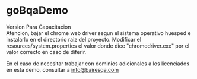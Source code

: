 # goBqaDemo
Version Para Capacitacion <br>
Atencion, bajar el chrome web driver segun el sistema operativo huesped e instalarlo en el directorio raiz del proyecto.
Modificar el resources/system.properties el valor donde dice "chromedriver.exe" por el valor correcto en caso de diferir.

En el caso de necesitar trabajar con dominios adicionales a los licenciados en esta demo, consultar a info@bairesqa.com
